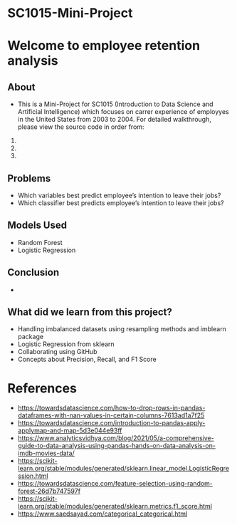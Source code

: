 # SC1015-Mini-Project

# Welcome to employee retention analysis

## About

- This is a Mini-Project for SC1015 (Introduction to Data Science and Artificial Intelligence) which focuses on carrer experience of employyes in the United States from 2003 to 2004. For detailed walkthrough, please view the source code in order from:
1.
2.
3.



## Problems 
- Which variables best predict employee’s intention to leave their jobs?
- Which classifier best predicts employee’s intention to leave their jobs?


## Models Used
- Random Forest
- Logistic Regression



## Conclusion

-

## What did we learn from this project?

- Handling imbalanced datasets using resampling methods and imblearn package
- Logistic Regression from sklearn
- Collaborating using GitHub
- Concepts about Precision, Recall, and F1 Score

# References

- <https://towardsdatascience.com/how-to-drop-rows-in-pandas-dataframes-with-nan-values-in-certain-columns-7613ad1a7f25>
- <https://towardsdatascience.com/introduction-to-pandas-apply-applymap-and-map-5d3e044e93ff>
- <https://www.analyticsvidhya.com/blog/2021/05/a-comprehensive-guide-to-data-analysis-using-pandas-hands-on-data-analysis-on-imdb-movies-data/>
- <https://scikit-learn.org/stable/modules/generated/sklearn.linear_model.LogisticRegression.html>
- <https://towardsdatascience.com/feature-selection-using-random-forest-26d7b747597f>
- <https://scikit-learn.org/stable/modules/generated/sklearn.metrics.f1_score.html>
- <https://www.saedsayad.com/categorical_categorical.html>

